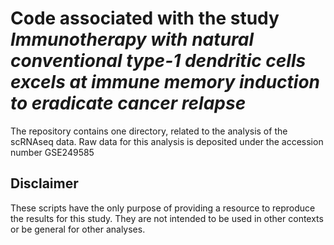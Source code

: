 # Code associated with the study _Immunotherapy with natural conventional type-1 dendritic cells excels at immune memory induction to eradicate cancer relapse_

The repository contains one directory, related to the analysis of the scRNAseq data. Raw data for this analysis is deposited under the accession number GSE249585

## Disclaimer
    
These scripts have the only purpose of providing a resource to reproduce the results for this study. They are not intended to be used in other contexts or be general for other analyses.